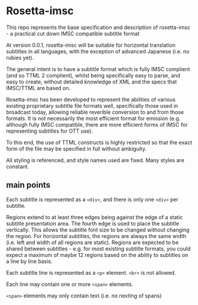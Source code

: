 # Rosetta-imsc
This repo represents the base specification and description of rosetta-imsc - a practical cut down IMSC compatible subtitle format

At version 0.0.1, rosetta-imsc will be suitable for horizontal translation subtitles in all languages, with the exception of advanced Japanese (i.e. no rubies yet).

The general intent is to have a subtitle format which is fully IMSC complient (and so TTML 2 complient), whilst being specifically easy to parse, and easy to create, without detailed knowledge of XML and the specs that IMSC/TTML are based on.

Rosetta-imsc has been developed to represent the abilities of various existing proprietary subtitle file formats well, specifically those used in broadcast today, allowing reliable reverible conversion to and from those formats.  It is not necessarily the most efficient format for emission (e.g. although fully IMSC compatible, there are more efficient forms of IMSC for representing subtitles for OTT use).

To this end, the use of TTML constructs is highly restricted so that the exact form of the file may be specified in full without ambiguity.

All styling is referenced, and style names used are fixed.  Many styles are constant.

## main points
Each subtitle is represented as a `<div>`, and there is only one `<div>` per subtitle.
  
Regions extend to at least three edges being against the edge of a static subtitle presentation area.  The fourth edge is used to place the subtitle vertically.  This allows the subtitle font size to be changed without changing the region.  For horizontal subtitles, the regions are always the same width (i.e. left and width of all regions are static).  Regions are expected to be shared between subtitles - e.g. for most existing subtitle formats, you could expect a maximum of maybe 12 regions based on the ability to subtitles on a line by line basis.
  
Each subtitle line is represented as a `<p>` element.  `<br>` is not allowed.
  
Each line may contain one or more `<span>` elements.
  
`<span>` elements may only contain text (i.e. no nexting of spans)
  

